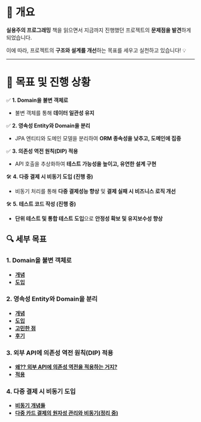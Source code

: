 # 📌 **개요**

**실용주의 프로그래밍** 책을 읽으면서 지금까지 진행했던 프로젝트의 **문제점을 발견**하게 되었습니다.

이에 따라, 프로젝트의 **구조와 설계를 개선**하는 목표를 세우고 실천하고 있습니다! 💡

---

# 🎯 **목표 및 진행 상황**

✅ **1. Domain을 불변 객체로**

- 불변 객체를 통해 **데이터 일관성 유지**

✅ **2. 영속성 Entity와 Domain을 분리**

- JPA 엔티티와 도메인 모델을 분리하여 **ORM 종속성을 낮추고, 도메인에 집중**

✅ **3. 의존성 역전 원칙(DIP) 적용**

- API 호출을 추상화하여 **테스트 가능성을 높이고, 유연한 설계 구현**

🛠 **4. 다중 결제 시 비동기 도입 (진행 중)**

- 비동기 처리를 통해 **다중 결제성능 향상** 및 **결제 실패 시 비즈니스 로직 개선**

🛠 **5. 테스트 코드 작성 (진행 중)**

- **단위 테스트 및 통합 테스트 도입**으로 **안정성 확보 및 유지보수성 향상**

## 🔍 **세부 목표**

### 1. **Domain을 불변 객체로**

- [**개념**](https://www.notion.so/1b2708433a6d80fa9556e80e33164e94?pvs=21)
- [**도입**](https://www.notion.so/1b2708433a6d8064839cfa4bb37186d5?pvs=21)

### 2. **영속성 Entity와 Domain을 분리**

- [**개념**](https://www.notion.so/1b6708433a6d803396fdc03d16aa2b4c?pvs=21)
- [**도입**](https://www.notion.so/1b6708433a6d808eae9cd119aa8d9511?pvs=21)
- [**고민한 점**](https://www.notion.so/1b6708433a6d80998f48d15309cad452?pvs=21)
- [**후기**](https://www.notion.so/1b0708433a6d8089b04ed47c7b4af496?pvs=21)

### 3. **외부 API에 의존성 역전 원칙(DIP) 적용** 
- [**왜?? 외부 API에 의존성 역전을 적용하는 거지?**](https://www.notion.so/api-1b6708433a6d802d9285f88a3dd391a7?pvs=21)
- [**적용**](https://www.notion.so/1b6708433a6d801e9970db236df040cd?pvs=21)

### 4. **다중 결제 시 비동기 도입** 

- [**비동기 개념들**](https://www.notion.so/2-CMS-SSENBI-180708433a6d80d5869dcc7932835396?pvs=21)
- [**다중 카드 결제의 원자성 관리와 비동기(정리 중)**](https://www.notion.so/1ae708433a6d804ba055ef23cf7889e9?pvs=21)
